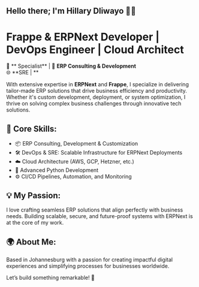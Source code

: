
## Hello there;   I'm Hillary Dliwayo 👋🏾
# Frappe & ERPNext Developer | DevOps Engineer | Cloud Architect 

🚀 ** Specialist** | 💼 **ERP Consulting & Development**  
🌐 **SRE | **  

With extensive expertise in **ERPNext** and **Frappe**, I specialize in delivering tailor-made ERP solutions that drive business efficiency and productivity. Whether it's custom development, deployment, or system optimization, I thrive on solving complex business challenges through innovative tech solutions.  

## 🔧 Core Skills:  
- 📦 ERP Consulting, Development & Customization  
- 🛠️ DevOps & SRE: Scalable Infrastructure for ERPNext Deployments  
- ☁️ Cloud Architecture (AWS, GCP, Hetzner, etc.)  
- 🐍 Advanced Python Development  
- ⚙️ CI/CD Pipelines, Automation, and Monitoring  

## 💡 My Passion:  
I love crafting seamless ERP solutions that align perfectly with business needs. Building scalable, secure, and future-proof systems with ERPNext is at the core of my work.  

## 🌍 About Me:  
Based in Johannesburg with a passion for creating impactful digital experiences and simplifying processes for businesses worldwide.  

Let’s build something remarkable! 🚀  

